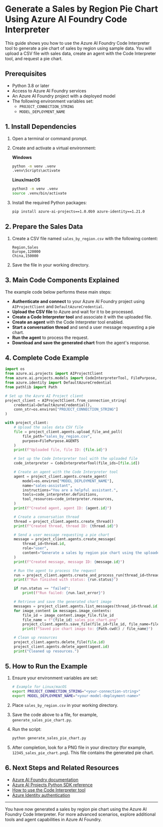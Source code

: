 # Generate a Sales by Region Pie Chart Using Azure AI Foundry Code Interpreter

This guide shows you how to use the Azure AI Foundry Code Interpreter tool to generate a pie chart of sales by region using sample data. You will upload a CSV file with sales data, create an agent with the Code Interpreter tool, and request a pie chart.

## Prerequisites

- Python 3.8 or later
- Access to Azure AI Foundry services
- An Azure AI Foundry project with a deployed model
- The following environment variables set:
  - `PROJECT_CONNECTION_STRING`
  - `MODEL_DEPLOYMENT_NAME`

## 1. Install Dependencies

1. Open a terminal or command prompt.
2. Create and activate a virtual environment:

   **Windows**
   ```cmd
   python -m venv .venv
   .venv\Scripts\activate
   ```

   **Linux/macOS**
   ```bash
   python3 -m venv .venv
   source .venv/bin/activate
   ```

3. Install the required Python packages:

   ```bash
   pip install azure-ai-projects==1.0.0b9 azure-identity==1.21.0
   ```

## 2. Prepare the Sales Data

1. Create a CSV file named `sales_by_region.csv` with the following content:

   ```csv
   Region,Sales
   Europe,120000
   China,150000
   ```

2. Save the file in your working directory.

## 3. Main Code Components Explained

The example code below performs these main steps:

- **Authenticate and connect** to your Azure AI Foundry project using `AIProjectClient` and `DefaultAzureCredential`.
- **Upload the CSV file** to Azure and wait for it to be processed.
- **Create a Code Interpreter tool** and associate it with the uploaded file.
- **Create an agent** with the Code Interpreter tool enabled.
- **Start a conversation thread** and send a user message requesting a pie chart.
- **Run the agent** to process the request.
- **Download and save the generated chart** from the agent's response.

## 4. Complete Code Example

```python
import os
from azure.ai.projects import AIProjectClient
from azure.ai.projects.models import CodeInterpreterTool, FilePurpose, MessageRole
from azure.identity import DefaultAzureCredential
from pathlib import Path

# Set up the Azure AI Project client
project_client = AIProjectClient.from_connection_string(
    credential=DefaultAzureCredential(),
    conn_str=os.environ["PROJECT_CONNECTION_STRING"]
)

with project_client:
    # Upload the sales data CSV file
    file = project_client.agents.upload_file_and_poll(
        file_path="sales_by_region.csv",
        purpose=FilePurpose.AGENTS
    )
    print(f"Uploaded file, file ID: {file.id}")

    # Set up the Code Interpreter tool with the uploaded file
    code_interpreter = CodeInterpreterTool(file_ids=[file.id])

    # Create an agent with the Code Interpreter tool
    agent = project_client.agents.create_agent(
        model=os.environ["MODEL_DEPLOYMENT_NAME"],
        name="sales-assistant",
        instructions="You are a helpful assistant.",
        tools=code_interpreter.definitions,
        tool_resources=code_interpreter.resources,
    )
    print(f"Created agent, agent ID: {agent.id}")

    # Create a conversation thread
    thread = project_client.agents.create_thread()
    print(f"Created thread, thread ID: {thread.id}")

    # Send a user message requesting a pie chart
    message = project_client.agents.create_message(
        thread_id=thread.id,
        role="user",
        content="Generate a sales by region pie chart using the uploaded CSV file."
    )
    print(f"Created message, message ID: {message.id}")

    # Run the agent to process the request
    run = project_client.agents.create_and_process_run(thread_id=thread.id, agent_id=agent.id)
    print(f"Run finished with status: {run.status}")

    if run.status == "failed":
        print(f"Run failed: {run.last_error}")

    # Retrieve and save the generated chart image
    messages = project_client.agents.list_messages(thread_id=thread.id)
    for image_content in messages.image_contents:
        file_id = image_content.image_file.file_id
        file_name = f"{file_id}_sales_pie_chart.png"
        project_client.agents.save_file(file_id=file_id, file_name=file_name)
        print(f"Saved pie chart image to: {Path.cwd() / file_name}")

    # Clean up resources
    project_client.agents.delete_file(file.id)
    project_client.agents.delete_agent(agent.id)
    print("Cleaned up resources.")
```

## 5. How to Run the Example

1. Ensure your environment variables are set:

   ```bash
   # Example for Linux/macOS
   export PROJECT_CONNECTION_STRING="<your-connection-string>"
   export MODEL_DEPLOYMENT_NAME="<your-model-deployment-name>"
   ```

2. Place `sales_by_region.csv` in your working directory.
3. Save the code above to a file, for example, `generate_sales_pie_chart.py`.
4. Run the script:

   ```bash
   python generate_sales_pie_chart.py
   ```

5. After completion, look for a PNG file in your directory (for example, `12345_sales_pie_chart.png`). This file contains the generated pie chart.

## 6. Next Steps and Related Resources

- [Azure AI Foundry documentation](https://learn.microsoft.com/azure/ai-services/foundry/)
- [Azure AI Projects Python SDK reference](https://learn.microsoft.com/python/api/overview/azure/ai-projects-readme)
- [How to use the Code Interpreter tool](https://learn.microsoft.com/azure/ai-services/foundry/agents/code-interpreter)
- [Azure Identity authentication](https://learn.microsoft.com/azure/developer/python/sdk/identity)

---

You have now generated a sales by region pie chart using the Azure AI Foundry Code Interpreter. For more advanced scenarios, explore additional tools and agent capabilities in Azure AI Foundry.
